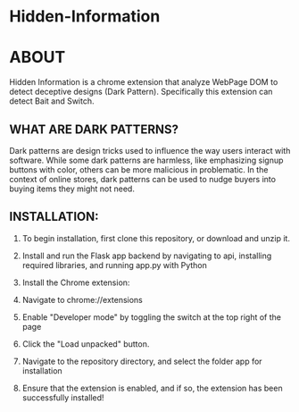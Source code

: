 # Hidden-Information
# **ABOUT**

Hidden Information is a chrome extension that analyze WebPage DOM to detect deceptive designs (Dark Pattern). Specifically this extension can detect Bait and Switch.



## WHAT ARE DARK PATTERNS?

Dark patterns are design tricks used to influence the way users interact with software. While some dark patterns are harmless, like emphasizing signup buttons with color, others can be more malicious in problematic. In the context of online stores, dark patterns can be used to nudge buyers into buying items they might not need.


## INSTALLATION:
1. To begin installation, first clone this repository, or download and unzip it.

2. Install and run the Flask app backend by navigating to api, installing required libraries, and running app.py with Python

3. Install the Chrome extension:

4. Navigate to chrome://extensions
5. Enable "Developer mode" by toggling the switch at the top right of the page
6. Click the "Load unpacked" button.
7. Navigate to the repository directory, and select the folder app for installation
8. Ensure that the extension is enabled, and if so, the extension has been successfully installed!
